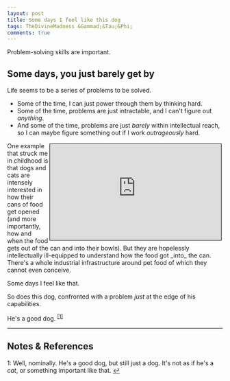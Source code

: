 ```yaml
---
layout: post
title: Some days I feel like this dog
tags: TheDivineMadness &Gammad;&Tau;&Phi;
comments: true
---
```


Problem-solving skills are important.  


## Some days, you just barely get by  

Life seems to be a series of problems to be solved.  
- Some of the time, I can just power through them by thinking hard.  
- Some of the time, problems are just intractable, and I can't figure out _anything_.  
- And some of the time, problems are just _barely_ within intellectual reach, so I can
  maybe figure something out if I work _outrageously_ hard.  

<iframe width="400" height="224" src="https://www.youtube.com/embed/m_CrIu01SnM" allow="accelerometer; encrypted-media; gyroscope; picture-in-picture" allowfullscreen style="float: right; margin: 3px 3px 3px 3px; border: 1px solid #000000;"></iframe>
One example that struck me in childhood is that dogs and cats are intensely interested in
how their cans of food get opened (and more importantly, how and when the food gets out of the can
and into their bowls).  But they are hopelessly intellectually ill-equipped to understand
how the food got _into_ the can.  There's a whole industrial infrastructure around pet
food of which they cannot even conceive.  

Some days I feel like that.  

So does this dog, confronted with a problem _just_ at the edge of his capabilities.  

He's a good dog. <sup id="fn1a">[[1]](#fn1)</sup>  

---

## Notes &amp; References  

<!--
<sup id="fn1a">[[1]](#fn1)</sup>
<a id="fn1">1</a>: [↩](#fn1a)  
<img src="{{ site.baseurl }}/images/***" width="400" height="***" alt="***" title = "***" style="float: right; margin: 3px 3px 3px 3px; border: 1px solid #000000;">
<iframe width="400" height="224" src="***" allow="accelerometer; encrypted-media; gyroscope; picture-in-picture" allowfullscreen style="float: right; margin: 3px 3px 3px 3px; border: 1px solid #000000;"></iframe>
-->

<a id="fn1">1</a>: Well, nominally.  He's a good dog, but still just a dog.  It's not as if he's a _cat_, or something important like that. [↩](#fn1a)  
